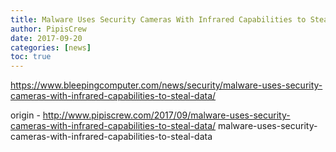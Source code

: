 ```yaml
---
title: Malware Uses Security Cameras With Infrared Capabilities to Steal Data
author: PipisCrew
date: 2017-09-20
categories: [news]
toc: true
---
```


https://www.bleepingcomputer.com/news/security/malware-uses-security-cameras-with-infrared-capabilities-to-steal-data/

origin - http://www.pipiscrew.com/2017/09/malware-uses-security-cameras-with-infrared-capabilities-to-steal-data/ malware-uses-security-cameras-with-infrared-capabilities-to-steal-data